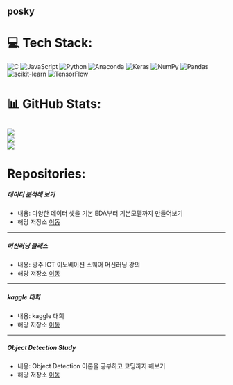 ## posky
# 💻 Tech Stack:
![C](https://img.shields.io/badge/c-%2300599C.svg?style=for-the-badge&logo=c&logoColor=white) ![JavaScript](https://img.shields.io/badge/javascript-%23323330.svg?style=for-the-badge&logo=javascript&logoColor=%23F7DF1E) ![Python](https://img.shields.io/badge/python-3670A0?style=for-the-badge&logo=python&logoColor=ffdd54) ![Anaconda](https://img.shields.io/badge/Anaconda-%2344A833.svg?style=for-the-badge&logo=anaconda&logoColor=white) ![Keras](https://img.shields.io/badge/Keras-%23D00000.svg?style=for-the-badge&logo=Keras&logoColor=white) ![NumPy](https://img.shields.io/badge/numpy-%23013243.svg?style=for-the-badge&logo=numpy&logoColor=white) ![Pandas](https://img.shields.io/badge/pandas-%23150458.svg?style=for-the-badge&logo=pandas&logoColor=white) ![scikit-learn](https://img.shields.io/badge/scikit--learn-%23F7931E.svg?style=for-the-badge&logo=scikit-learn&logoColor=white) ![TensorFlow](https://img.shields.io/badge/TensorFlow-%23FF6F00.svg?style=for-the-badge&logo=TensorFlow&logoColor=white)
# 📊 GitHub Stats:
![](https://github-readme-stats.vercel.app/api?username=posky&theme=dark&hide_border=false&include_all_commits=false&count_private=false)<br/>
![](https://github-readme-streak-stats.herokuapp.com/?user=posky&theme=dark&hide_border=false)<br/>
![](https://github-readme-stats.vercel.app/api/top-langs/?username=posky&theme=dark&hide_border=false&include_all_commits=false&count_private=false&layout=compact)
----
# Repositories:
##### 데이터 분석해 보기
* 내용: 다양한 데이터 셋을 기본 EDA부터 기본모델까지 만들어보기
* 해당 저장소 [이동](https://github.com/posky/Data_Analysis)
----
##### 머신러닝 클래스
* 내용: 광주 ICT 이노베이션 스퀘어 머신러닝 강의
* 해당 저장소 [이동](https://github.com/posky/AI-lecture)
----
##### kaggle 대회
* 내용: kaggle 대회
* 해당 저장소 [이동](https://github.com/posky/kaggle)
----
##### Object Detection Study
* 내용: Object Detection 이론을 공부하고 코딩까지 해보기
* 해당 저장소 [이동](https://github.com/posky/object_detection)



<!--
**posky/posky** is a ✨ _special_ ✨ repository because its `README.md` (this file) appears on your GitHub profile.

Here are some ideas to get you started:

- 🔭 I’m currently working on ...
- 🌱 I’m currently learning ...
- 👯 I’m looking to collaborate on ...
- 🤔 I’m looking for help with ...
- 💬 Ask me about ...
- 📫 How to reach me: ...
- 😄 Pronouns: ...
- ⚡ Fun fact: ...
-->
